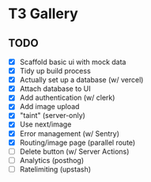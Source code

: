 # T3 Gallery

## TODO

- [x] Scaffold basic ui with mock data
- [x] Tidy up build process
- [x] Actually set up a database (w/ vercel)
- [x] Attach database to UI
- [x] Add authentication (w/ clerk)
- [x] Add image upload
- [x] "taint" (server-only)
- [x] Use next/image
- [x] Error management (w/ Sentry)
- [x] Routing/image page (parallel route)
- [ ] Delete button (w/ Server Actions)
- [ ] Analytics (posthog)
- [ ] Ratelimiting (upstash) 